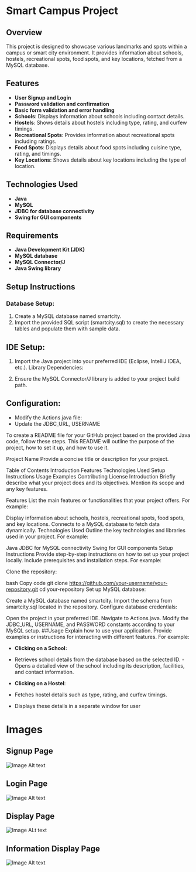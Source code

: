 # Smart Campus Project
## Overview
This project is designed to showcase various landmarks and spots within a campus or smart city environment. It provides information about schools, hostels, recreational spots, food spots, and key locations, fetched from a MySQL database.

## Features
- **User Signup and Login**
- **Password validation and confirmation**
- **Basic form validation and error handling**
- **Schools**: Displays information about schools including contact details.
- **Hostels**: Shows details about hostels including type, rating, and curfew timings.
- **Recreational Spots**: Provides information about recreational spots including ratings.
- **Food Spots**: Displays details about food spots including cuisine type, rating, and timings.
- **Key Locations**: Shows details about key locations including the type of location.
## Technologies Used
- **Java**
- **MySQL**
- **JDBC for database connectivity**
- **Swing for GUI components**
## Requirements
- **Java Development Kit (JDK)**
- **MySQL database**
- **MySQL Connector/J**
- **Java Swing library**
## Setup Instructions
### Database Setup:

1. Create a MySQL database named smartcity.
2. Import the provided SQL script (smartcity.sql) to create the necessary tables and populate them with sample data.
## IDE Setup:

1. Import the Java project into your preferred IDE (Eclipse, IntelliJ IDEA, etc.).
Library Dependencies:

2. Ensure the MySQL Connector/J library is added to your project build path.
## Configuration:

- Modify the Actions.java file:
- Update the JDBC_URL, USERNAME

To create a README file for your GitHub project based on the provided Java code, follow these steps. This README will outline the purpose of the project, how to set it up, and how to use it.

Project Name
Provide a concise title or description for your project.

Table of Contents
Introduction
Features
Technologies Used
Setup Instructions
Usage
Examples
Contributing
License
Introduction
Briefly describe what your project does and its objectives. Mention its scope and any key features.

Features
List the main features or functionalities that your project offers. For example:

Display information about schools, hostels, recreational spots, food spots, and key locations.
Connects to a MySQL database to fetch data dynamically.
Technologies Used
Outline the key technologies and libraries used in your project. For example:

Java
JDBC for MySQL connectivity
Swing for GUI components
Setup Instructions
Provide step-by-step instructions on how to set up your project locally. Include prerequisites and installation steps. For example:

Clone the repository:

bash
Copy code
git clone https://github.com/your-username/your-repository.git
cd your-repository
Set up MySQL database:

Create a MySQL database named smartcity.
Import the schema from smartcity.sql located in the repository.
Configure database credentials:

Open the project in your preferred IDE.
Navigate to Actions.java.
Modify the JDBC_URL, USERNAME, and PASSWORD constants according to your MySQL setup.
##Usage
Explain how to use your application. Provide examples or instructions for interacting with different features. For example:

- **Clicking on a School:**

- Retrieves school details from the database based on the selected ID.
-Opens a detailed view of the school including its description, facilities, and contact information.
- **Clicking on a Hostel**:

- Fetches hostel details such as type, rating, and curfew timings.
- Displays these details in a separate window for user 

# Images
## Signup Page
![Image Alt text]()
## Login Page
![Image Alt text]()
## Display Page
![Image ALt text]()
## Information Display Page
![Image Alt text]()
